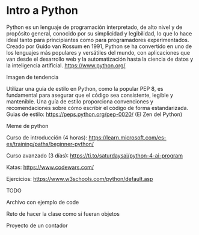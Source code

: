 # Intro a Python

Python es un lenguaje de programación interpretado, de alto nivel y de propósito general, conocido por su simplicidad y legibilidad, lo que lo hace ideal tanto para principiantes como para programadores experimentados. Creado por Guido van Rossum en 1991, Python se ha convertido en uno de los lenguajes más populares y versátiles del mundo, con aplicaciones que van desde el desarrollo web y la automatización hasta la ciencia de datos y la inteligencia artificial. https://www.python.org/

Imagen de tendencia

Utilizar una guía de estilo en Python, como la popular PEP 8, es fundamental para asegurar que el código sea consistente, legible y mantenible. Una guía de estilo proporciona convenciones y recomendaciones sobre cómo escribir el código de forma estandarizada. Guias de estilo: https://peps.python.org/pep-0020/ (El Zen del Python)

Meme de python

Curso de introducción (4 horas): https://learn.microsoft.com/es-es/training/paths/beginner-python/

Curso avanzado (3 días): https://ti.to/saturdaysai/python-4-ai-program

Katas: https://www.codewars.com/

Ejercicios: https://www.w3schools.com/python/default.asp

TODO

Archivo con ejemplo de code

Reto de hacer la clase como si fueran objetos

Proyecto de un contador
